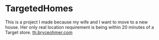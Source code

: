 # TargetedHomes
This is a project I made because my wife and I want to move to a new house. Her only real location requirement is being within 20 minutes of a Target store.
[th.bryceohmer.com](http://th.bryceohmer.com)